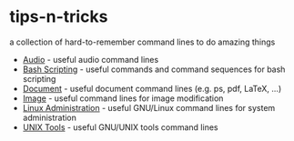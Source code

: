 tips-n-tricks
=============

a collection of hard-to-remember command lines to do amazing things

 * [Audio](https://github.com/oli-arborum/tips-n-tricks/blob/master/audio.md) - useful audio command lines
 * [Bash Scripting](https://github.com/oli-arborum/tips-n-tricks/blob/master/bash_scripting.md) - useful commands and command sequences for bash scripting
 * [Document](https://github.com/oli-arborum/tips-n-tricks/blob/master/document.md) - useful document command lines (e.g. ps, pdf, LaTeX, ...)
 * [Image](https://github.com/oli-arborum/tips-n-tricks/blob/master/image.md) - useful command lines for image modification
 * [Linux Administration](https://github.com/oli-arborum/tips-n-tricks/blob/master/linux_admin.md) - useful GNU/Linux command lines for system administration
 * [UNIX Tools](https://github.com/oli-arborum/tips-n-tricks/blob/master/unix_tools.md) - useful GNU/UNIX tools command lines
 
